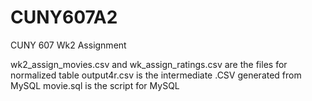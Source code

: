 # CUNY607A2
CUNY 607 Wk2 Assignment

wk2_assign_movies.csv and wk_assign_ratings.csv are the files for normalized table
output4r.csv is the intermediate .CSV generated from MySQL
movie.sql is the script for MySQL
